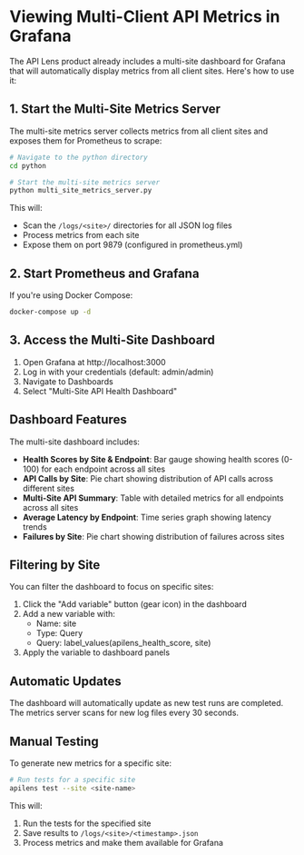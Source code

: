 # Viewing Multi-Client API Metrics in Grafana

The API Lens product already includes a multi-site dashboard for Grafana that will automatically display metrics from all client sites. Here's how to use it:

## 1. Start the Multi-Site Metrics Server

The multi-site metrics server collects metrics from all client sites and exposes them for Prometheus to scrape:

```bash
# Navigate to the python directory
cd python

# Start the multi-site metrics server
python multi_site_metrics_server.py
```

This will:
- Scan the `/logs/<site>/` directories for all JSON log files
- Process metrics from each site
- Expose them on port 9879 (configured in prometheus.yml)

## 2. Start Prometheus and Grafana

If you're using Docker Compose:

```bash
docker-compose up -d
```

## 3. Access the Multi-Site Dashboard

1. Open Grafana at http://localhost:3000
2. Log in with your credentials (default: admin/admin)
3. Navigate to Dashboards
4. Select "Multi-Site API Health Dashboard"

## Dashboard Features

The multi-site dashboard includes:

- **Health Scores by Site & Endpoint**: Bar gauge showing health scores (0-100) for each endpoint across all sites
- **API Calls by Site**: Pie chart showing distribution of API calls across different sites
- **Multi-Site API Summary**: Table with detailed metrics for all endpoints across all sites
- **Average Latency by Endpoint**: Time series graph showing latency trends
- **Failures by Site**: Pie chart showing distribution of failures across sites

## Filtering by Site

You can filter the dashboard to focus on specific sites:
1. Click the "Add variable" button (gear icon) in the dashboard
2. Add a new variable with:
   - Name: site
   - Type: Query
   - Query: label_values(apilens_health_score, site)
3. Apply the variable to dashboard panels

## Automatic Updates

The dashboard will automatically update as new test runs are completed. The metrics server scans for new log files every 30 seconds.

## Manual Testing

To generate new metrics for a specific site:

```bash
# Run tests for a specific site
apilens test --site <site-name>
```

This will:
1. Run the tests for the specified site
2. Save results to `/logs/<site>/<timestamp>.json`
3. Process metrics and make them available for Grafana